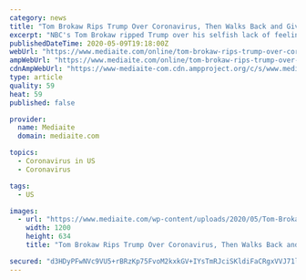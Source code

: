 ```yaml
---
category: news
title: "Tom Brokaw Rips Trump Over Coronavirus, Then Walks Back and Gives ‘Credit Where it Is Due’ for Empathy"
excerpt: "NBC's Tom Brokaw ripped Trump over his selfish lack of feelings for victims of the coronavirus pandemic, and its economic fallout. Then he walked it back."
publishedDateTime: 2020-05-09T19:18:00Z
webUrl: "https://www.mediaite.com/online/tom-brokaw-rips-trump-over-coronavirus-then-walks-back-and-gives-credit-where-it-is-due-for-empathy/"
ampWebUrl: "https://www.mediaite.com/online/tom-brokaw-rips-trump-over-coronavirus-then-walks-back-and-gives-credit-where-it-is-due-for-empathy/amp/"
cdnAmpWebUrl: "https://www-mediaite-com.cdn.ampproject.org/c/s/www.mediaite.com/online/tom-brokaw-rips-trump-over-coronavirus-then-walks-back-and-gives-credit-where-it-is-due-for-empathy/amp/"
type: article
quality: 59
heat: 59
published: false

provider:
  name: Mediaite
  domain: mediaite.com

topics:
  - Coronavirus in US
  - Coronavirus

tags:
  - US

images:
  - url: "https://www.mediaite.com/wp-content/uploads/2020/05/Tom-Brokaw-Getty-1072308032.jpg"
    width: 1200
    height: 634
    title: "Tom Brokaw Rips Trump Over Coronavirus, Then Walks Back and Gives ‘Credit Where it Is Due’ for Empathy"

secured: "d3HDyPFwNVc9VU5+rBRzKp75FvoM2kxkGV+IYsTmRJciSKldiFaCRgxVVJ71lHaxKgI7390p8kc67hQrgDiVM7CRfhq7Suo3XilA3xm1VtxJjFtthY7Qdst+JejXcZ88DiUZUUUgQODeDNHq+vY7LYLaloq/B2fOwcQSBdkg0BQevG0AHnkH6GgqgMygqJVG5hZGMj4FLuudQp8N5f9R2UbgjVKPEfVTDyvpsEs61fX+J4iwctYKEqQhgyO9cAGNF7UYwje2H99MaVrfaGpMWh+jkTvBf9WOztBgu9Hz+eABfa+KoNLJ3UXk3DXEe52g;IpmeDoodl0FOPYLApw/vYw=="
---
```


